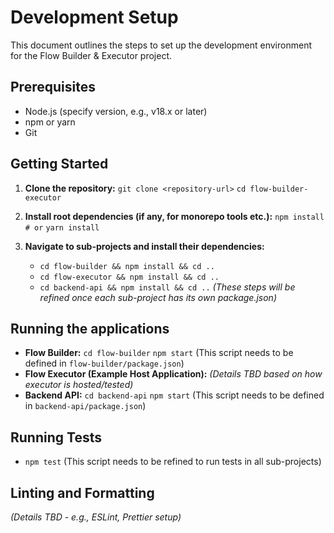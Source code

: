 # Development Setup

This document outlines the steps to set up the development environment for the Flow Builder & Executor project.

## Prerequisites

*   Node.js (specify version, e.g., v18.x or later)
*   npm or yarn
*   Git

## Getting Started

1.  **Clone the repository:**
    `git clone <repository-url>`
    `cd flow-builder-executor`

2.  **Install root dependencies (if any, for monorepo tools etc.):**
    `npm install`
    `# or`
    `yarn install`

3.  **Navigate to sub-projects and install their dependencies:**
    *   `cd flow-builder && npm install && cd ..`
    *   `cd flow-executor && npm install && cd ..`
    *   `cd backend-api && npm install && cd ..`
    *(These steps will be refined once each sub-project has its own package.json)*

## Running the applications

*   **Flow Builder:**
    `cd flow-builder`
    `npm start` (This script needs to be defined in `flow-builder/package.json`)
*   **Flow Executor (Example Host Application):**
    *(Details TBD based on how executor is hosted/tested)*
*   **Backend API:**
    `cd backend-api`
    `npm start` (This script needs to be defined in `backend-api/package.json`)

## Running Tests

*   `npm test` (This script needs to be refined to run tests in all sub-projects)

## Linting and Formatting

*(Details TBD - e.g., ESLint, Prettier setup)*
